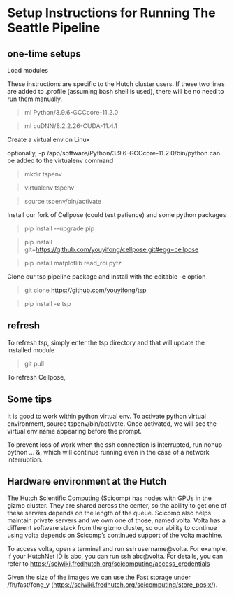 # Setup Instructions for Running The Seattle Pipeline  

 
## one-time setups 

Load modules  

These instructions are specific to the Hutch cluster users. If these two lines are added to .profile (assuming bash shell is used), there will be no need to run them manually. 

>ml Python/3.9.6-GCCcore-11.2.0 

>ml cuDNN/8.2.2.26-CUDA-11.4.1 

  

Create a virtual env on Linux 

optionally, -p /app/software/Python/3.9.6-GCCcore-11.2.0/bin/python can be added to the virtualenv command 

>mkdir tspenv 

>virtualenv tspenv    

>source tspenv/bin/activate 

 
Install our fork of Cellpose (could test patience) and some python packages 

>pip install --upgrade pip 

>pip install git+https://github.com/youyifong/cellpose.git#egg=cellpose 

>pip install matplotlib read_roi pytz 
 

Clone our tsp pipeline package and install with the editable –e option 

>git clone https://github.com/youyifong/tsp 

>pip install -e tsp 
 
 
## refresh

 
To refresh tsp, simply enter the tsp directory and that will update the installed module

>git pull 

To refresh Cellpose, 

 

 
## Some tips 

It is good to work within python virtual env. To activate python virtual environment, source tspenv/bin/activate. Once activated, we will see the virtual env name appearing before the prompt. 

To prevent loss of work when the ssh connection is interrupted, run nohup python ... &, which will continue running even in the case of a network interruption. 

 

 
## Hardware environment at the Hutch 

The Hutch Scientific Computing (Scicomp) has nodes with GPUs in the gizmo cluster. They are shared across the center, so the ability to get one of these servers depends on the length of the queue. Scicomp also helps maintain private servers and we own one of those, named volta. Volta has a different software stack from the gizmo cluster, so our ability to continue using volta depends on Scicomp’s continued support of the volta machine. 

To access volta, open a terminal and run ssh username@volta. For example, if your HutchNet ID is abc, you can run ssh abc@volta. For details, you can refer to https://sciwiki.fredhutch.org/scicomputing/access_credentials 

Given the size of the images we can use the Fast storage under /fh/fast/fong_y (https://sciwiki.fredhutch.org/scicomputing/store_posix/). 

 